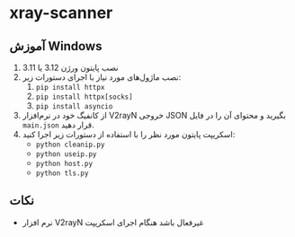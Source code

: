 # xray-scanner

## آموزش Windows

1. نصب پایتون ورژن 3.12 یا 3.11
2. نصب ماژول‌های مورد نیاز با اجرای دستورات زیر:
    1. `pip install httpx`
    2. `pip install httpx[socks]`
    3. `pip install asyncio`
3. از کانفیگ خود در نرم‌افزار V2rayN خروجی JSON بگیرید و محتوای آن را در فایل `main.json` قرار دهید.
4. اسکریپت پایتون مورد نظر را با استفاده از دستورات زیر اجرا کنید:
    * `python cleanip.py`
    * `python useip.py`
    * `python host.py`
    * `python tls.py`

## نکات

* نرم افزار V2rayN غیرفعال باشد هنگام اجرای اسکریپت
